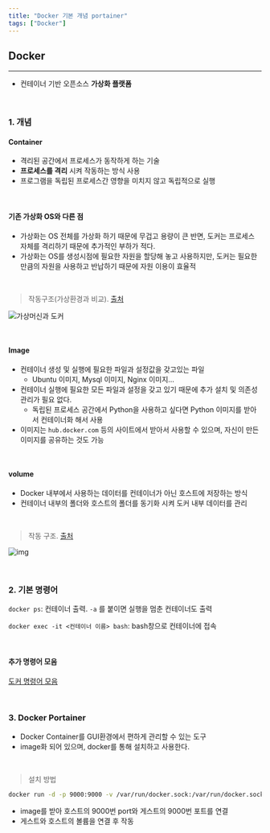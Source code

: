 ```yaml
---
title: "Docker 기본 개념 portainer"
tags: ["Docker"]
---
```




## Docker

<hr>

- 컨테이너 기반 오픈소스 **가상화 플랫폼**

<br>

### 1. 개념

#### Container

- 격리된 공간에서 프로세스가 동작하게 하는 기술
- **프로세스를 격리** 시켜 작동하는 방식 사용
- 프로그램을 독립된 프로세스간 영향을 미치지 않고 독립적으로 실행

<br>

#### 기존 가상화 OS와 다른 점

- 가상화는 OS 전체를 가상화 하기 때문에 무겁고 용량이 큰 반면, 도커는 프로세스 자체를 격리하기 때문에 추가적인 부하가 적다.
- 가상화는 OS를 생성시점에 필요한 자원을 할당해 놓고 사용하지만, 도커는 필요한 만큼의 자원을 사용하고 반납하기 때문에 자원 이용이 효율적

<br>

> 작동구조(가상환경과 비교). [출처](https://subicura.com/2017/01/19/docker-guide-for-beginners-1.html)

![가상머신과 도커](https://subicura.com/assets/article_images/2017-01-19-docker-guide-for-beginners-1/vm-vs-docker.png)

<br>

#### Image

- 컨테이너 생성 및 실행에 필요한 파일과 설정값을 갖고있는 파일
  - Ubuntu 이미지, Mysql 이미지, Nginx 이미지...
- 컨테이너 실행에 필요한 모든 파일과 설정을 갖고 있기 때문에 추가 설치 및 의존성 관리가 필요 없다.
  - 독립된 프로세스 공간에서 Python을 사용하고 싶다면 Python 이미지를 받아서 컨테이너화 해서 사용
- 이미지는 `hub.docker.com` 등의 사이트에서 받아서 사용할 수 있으며, 자신이 만든 이미지를 공유하는 것도 가능

<br>

#### volume

- Docker 내부에서 사용하는 데이터를 컨테이너가 아닌 호스트에 저장하는 방식
- 컨테이너 내부의 폴더와 호스트의 폴더를 동기화 시켜 도커 내부 데이터를 관리

<br>

>작동 구조. [출처](http://pyrasis.com/book/DockerForTheReallyImpatient/Chapter06/04)

![img](http://pyrasis.com/assets/images/DockerForTheReallyImpatientChapter06/5.png)

<br>

### 2. 기본 명령어

`docker ps`: 컨테이너 출력. `-a` 를 붙이면 실행을 멈춘 컨테이너도 출력

`docker exec -it <컨테이너 이름> bash`: bash창으로 컨테이너에 접속

<br>

#### 추가 명령어 모음

[도커 명령어 모음](https://velog.io/@wlsdud2194/-Docker-%EB%8F%84%EC%BB%A4-%EA%B8%B0%EB%B3%B8-%EB%AA%85%EB%A0%B9%EC%96%B4-%EB%AA%A8%EC%9D%8C)

<br>

### 3. Docker Portainer

- Docker Container를 GUI환경에서 편하게 관리할 수 있는 도구
- image화 되어 있으며, docker를 통해 설치하고 사용한다.

<br>

> 설치 방법

```bash
docker run -d -p 9000:9000 -v /var/run/docker.sock:/var/run/docker.sock -v portainer_data:/data portainer/portainer
```

- image를 받아 호스트의 9000번 port와 게스트의 9000번 포트를 연결
- 게스트와 호스트의 볼륨을 연결 후 작동

<br>





